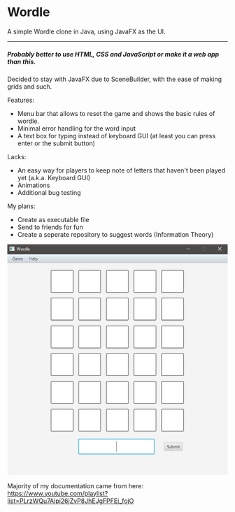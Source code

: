 # Wordle
A simple Wordle clone in Java, using JavaFX as the UI.

<hr>

##### Probably better to use HTML, CSS and JavaScript or make it a web app than this.

Decided to stay with JavaFX due to SceneBuilder, with the ease of making grids and such.

Features:
* Menu bar that allows to reset the game and shows the basic rules of wordle.
* Minimal error handling for the word input
* A text box for typing instead of keyboard GUI (at least you can press enter or the submit button)

Lacks:
* An easy way for players to keep note of letters that haven't been played yet (a.k.a. Keyboard GUI)
* Animations
* Additional bug testing

My plans:
* Create as executable file
* Send to friends for fun
* Create a seperate repository to suggest words (Information Theory)

![current_ui](https://github.com/Nave205/Wordle/blob/master/WordleImage.png?raw=true)

Majority of my documentation came from here: <br>
https://www.youtube.com/playlist?list=PLrzWQu7Ajpi26jZvP8JhEJgFPFEj_fojO

